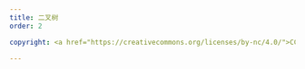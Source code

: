 ```yaml
---
title: 二叉树
order: 2

copyright: <a href="https://creativecommons.org/licenses/by-nc/4.0/">CC BY-NC 4.0协议</a>

---
```


